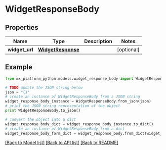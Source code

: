 # WidgetResponseBody


## Properties
Name | Type | Description | Notes
------------ | ------------- | ------------- | -------------
**widget_url** | [**WidgetResponse**](WidgetResponse.md) |  | [optional] 

## Example

```python
from mx_platform_python.models.widget_response_body import WidgetResponseBody

# TODO update the JSON string below
json = "{}"
# create an instance of WidgetResponseBody from a JSON string
widget_response_body_instance = WidgetResponseBody.from_json(json)
# print the JSON string representation of the object
print WidgetResponseBody.to_json()

# convert the object into a dict
widget_response_body_dict = widget_response_body_instance.to_dict()
# create an instance of WidgetResponseBody from a dict
widget_response_body_form_dict = widget_response_body.from_dict(widget_response_body_dict)
```
[[Back to Model list]](../README.md#documentation-for-models) [[Back to API list]](../README.md#documentation-for-api-endpoints) [[Back to README]](../README.md)


